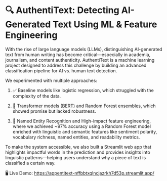 # 🔍 AuthentiText: Detecting AI-Generated Text Using ML & Feature Engineering
With the rise of large language models (LLMs), distinguishing AI-generated text from human writing has become critical—especially in academia, journalism, and content authenticity. AuthentiText is a machine learning project designed to address this challenge by building an advanced classification pipeline for AI vs. human text detection.

We experimented with multiple approaches:

1. ✅ Baseline models like logistic regression, which struggled with the complexity of the data.

2. 🧠 Transformer models (BERT) and Random Forest ensembles, which showed promise but lacked robustness.

3. 🧪 Named Entity Recognition and High-impact feature engineering, where we achieved ~97% accuracy using a Random Forest model enriched with linguistic and semantic features like sentiment polarity, vocabulary richness, named entities, and readability metrics.

To make the system accessible, we also built a Streamlit web app that highlights impactful words in the prediction and provides insights into linguistic patterns—helping users understand why a piece of text is classified a certain way.

🖥️ Live Demo: https://appentitext-nffbbtxqlncjazrkh7d53p.streamlit.app/
